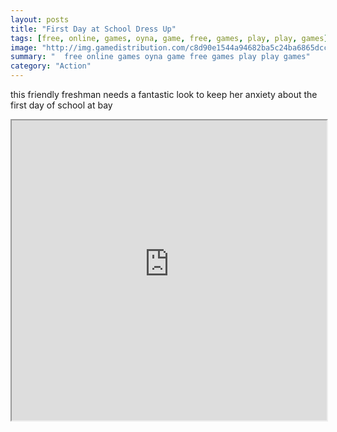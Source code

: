 ```yaml
---
layout: posts
title: "First Day at School Dress Up"
tags: [free, online, games, oyna, game, free, games, play, play, games]
image: "http://img.gamedistribution.com/c8d90e1544a94682ba5c24ba6865dcc1.jpg"
summary: "  free online games oyna game free games play play games"
category: "Action"
---
```


this friendly freshman needs a fantastic look to keep her anxiety about the first day of school at bay

<iframe width="100%" height="480px;" src="http://flash.gamedistribution.com?game=c8d90e1544a94682ba5c24ba6865dcc1"></iframe>